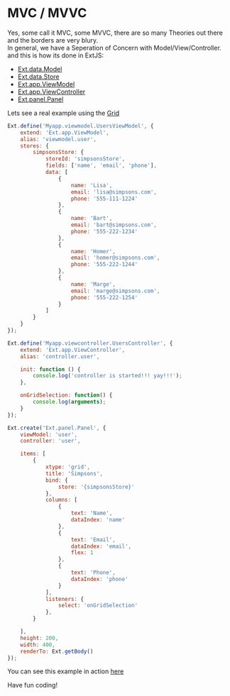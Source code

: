 # MVC / MVVC
Yes, some call it MVC, some MVVC, there are so many Theories out there and the borders are very blury.  
In general, we have a Seperation of Concern with Model/View/Controller.  
and this is how its done in ExtJS:  
- [Ext.data.Model](http://docs.sencha.com/extjs/6.2.1/classic/Ext.data.Model.html)
- [Ext.data.Store](http://docs.sencha.com/extjs/6.2.1/classic/Ext.data.Store.html)
- [Ext.app.ViewModel](http://docs.sencha.com/extjs/6.2.1/classic/Ext.app.ViewModel.html)
- [Ext.app.ViewController](http://docs.sencha.com/extjs/6.2.1/classic/Ext.app.ViewController.html)
- [Ext.panel.Panel](http://docs.sencha.com/extjs/6.2.1/classic/Ext.panel.Panel.html)

Lets see a real example using the [Grid](http://docs.sencha.com/extjs/6.2.1/classic/Ext.grid.Panel.html)  

```javascript
Ext.define('Myapp.viewmodel.UsersViewModel', {
    extend: 'Ext.app.ViewModel',
    alias: 'viewmodel.user',
    stores: {
        simpsonsStore: {
            storeId: 'simpsonsStore',
            fields: ['name', 'email', 'phone'],
            data: [
                {
                    name: 'Lisa',
                    email: 'lisa@simpsons.com',
                    phone: '555-111-1224'
                },
                {
                    name: 'Bart',
                    email: 'bart@simpsons.com',
                    phone: '555-222-1234'
                },
                {
                    name: 'Homer',
                    email: 'homer@simpsons.com',
                    phone: '555-222-1244'
                },
                {
                    name: 'Marge',
                    email: 'marge@simpsons.com',
                    phone: '555-222-1254'
                }
            ]
        }
    }
});

Ext.define('Myapp.viewcontroller.UsersController', {
    extend: 'Ext.app.ViewController',
    alias: 'controller.user',

    init: function () {
        console.log('controller is started!!! yay!!!');
    },

    onGridSelection: function() {
        console.log(arguments);
    }
});

Ext.create('Ext.panel.Panel', {
    viewModel: 'user',
    controller: 'user',

    items: [
        {
            xtype: 'grid',
            title: 'Simpsons',
            bind: {
                store: '{simpsonsStore}'
            },
            columns: [
                {
                    text: 'Name',
                    dataIndex: 'name'
                },
                {
                    text: 'Email',
                    dataIndex: 'email',
                    flex: 1
                },
                {
                    text: 'Phone',
                    dataIndex: 'phone'
                }
            ],
            listeners: {
                select: 'onGridSelection'
            },
        }

    ],
    height: 200,
    width: 400,
    renderTo: Ext.getBody()
});
```

You can see this example in action [here](https://fiddle.sencha.com/#view/editor&fiddle/1v7i)

Have fun coding!
